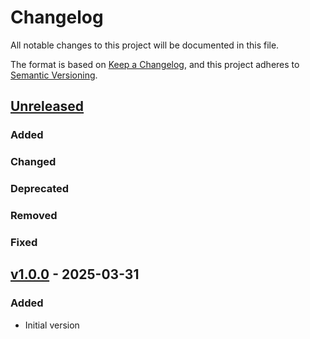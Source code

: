 # Changelog
All notable changes to this project will be documented in this file.

The format is based on [Keep a Changelog](https://keepachangelog.com/en/1.0.0/),
and this project adheres to [Semantic Versioning](https://semver.org/spec/v2.0.0.html).

## [Unreleased]

### Added

### Changed

### Deprecated

### Removed

### Fixed

[Unreleased]: <https://github.com/RS-PYTHON/download-stac-api-extension/compare/v1.0.0...HEAD>

## [v1.0.0] - 2025-03-31

### Added

- Initial version

[v1.0.0]: <https://github.com/RS-PYTHON/download-stac-api-extension/tree/v1.0.0>
